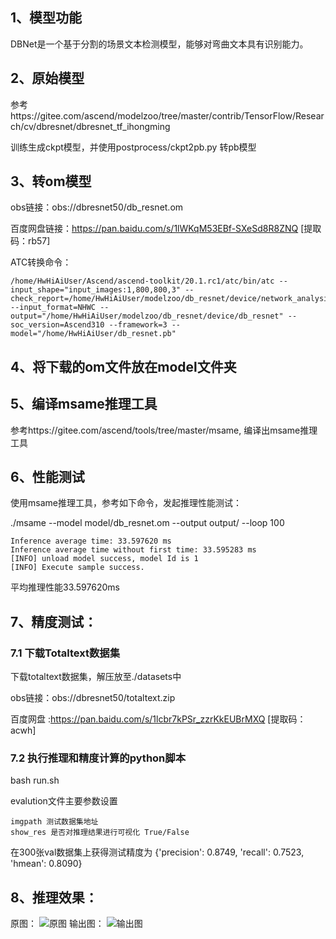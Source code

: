 ## 1、模型功能
DBNet是一个基于分割的场景文本检测模型，能够对弯曲文本具有识别能力。

## 2、原始模型
参考https://gitee.com/ascend/modelzoo/tree/master/contrib/TensorFlow/Research/cv/dbresnet/dbresnet_tf_ihongming

训练生成ckpt模型，并使用postprocess/ckpt2pb.py 转pb模型

## 3、转om模型
obs链接：obs://dbresnet50/db_resnet.om

百度网盘链接：https://pan.baidu.com/s/1lWKqM53EBf-SXeSd8R8ZNQ [提取码：rb57] 

ATC转换命令：
```
/home/HwHiAiUser/Ascend/ascend-toolkit/20.1.rc1/atc/bin/atc --input_shape="input_images:1,800,800,3" --check_report=/home/HwHiAiUser/modelzoo/db_resnet/device/network_analysis.report --input_format=NHWC --output="/home/HwHiAiUser/modelzoo/db_resnet/device/db_resnet" --soc_version=Ascend310 --framework=3 --model="/home/HwHiAiUser/db_resnet.pb" 
```

## 4、将下载的om文件放在model文件夹

## 5、编译msame推理工具
参考https://gitee.com/ascend/tools/tree/master/msame, 编译出msame推理工具

## 6、性能测试
使用msame推理工具，参考如下命令，发起推理性能测试： 

./msame --model model/db_resnet.om --output output/ --loop 100
```
Inference average time: 33.597620 ms
Inference average time without first time: 33.595283 ms
[INFO] unload model success, model Id is 1
[INFO] Execute sample success.
```
平均推理性能33.597620ms

## 7、精度测试：

### 7.1 下载Totaltext数据集
下载totaltext数据集，解压放至./datasets中

obs链接：obs://dbresnet50/totaltext.zip

百度网盘 :https://pan.baidu.com/s/1lcbr7kPSr_zzrKkEUBrMXQ [提取码：acwh]


### 7.2 执行推理和精度计算的python脚本 
bash run.sh

evalution文件主要参数设置
```
imgpath 测试数据集地址
show_res 是否对推理结果进行可视化 True/False
```
在300张val数据集上获得测试精度为 {'precision': 0.8749, 'recall': 0.7523, 'hmean': 0.8090}

## 8、推理效果：
原图：
![原图]( ./show/img1.jpg "img1.jpg")
输出图：
![输出图]( ./show/img1_show.jpg "img1_show.jpg")
